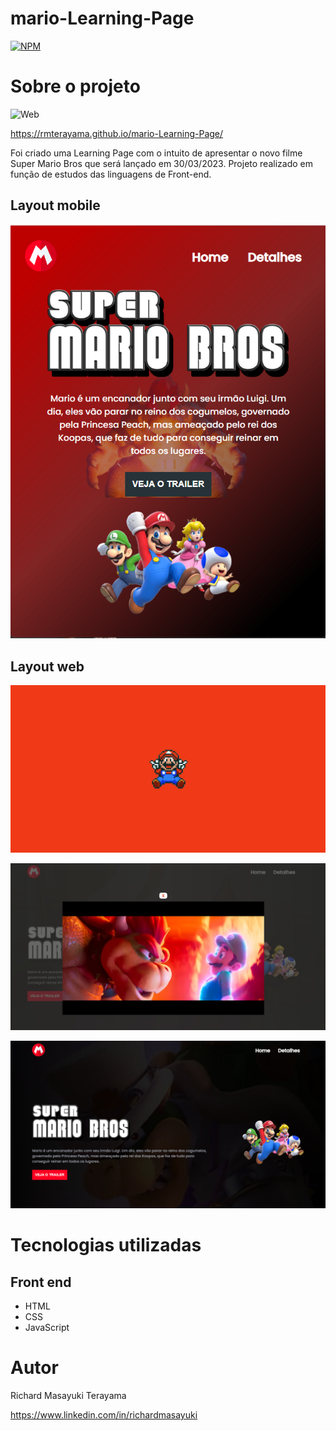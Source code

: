# mario-Learning-Page

[![NPM](https://img.shields.io/npm/l/react)](https://github.com/RMTerayama/mario-Learning-Page/blob/main/LICENSE.md) 

# Sobre o projeto

![Web](https://github.com/RMTerayama/mario-Learning-Page/blob/main/assets/Apresentacao.gif)

https://rmterayama.github.io/mario-Learning-Page/  

Foi criado uma Learning Page com o intuito de apresentar o novo filme Super Mario Bros que será lançado em 30/03/2023. 
Projeto realizado em função de estudos das linguagens de Front-end.


## Layout mobile
![Mobile 1](https://github.com/RMTerayama/mario-Learning-Page/blob/main/assets/mobile.png) 

## Layout web
![Web 1](https://github.com/RMTerayama/mario-Learning-Page/blob/main/assets/Preload.png)

![Web 2](https://github.com/RMTerayama/mario-Learning-Page/blob/main/assets/Video.png)

![Web 3](https://github.com/RMTerayama/mario-Learning-Page/blob/main/assets/Pagina%20principal.png)


# Tecnologias utilizadas

## Front end
- HTML
- CSS
- JavaScript

# Autor

Richard Masayuki Terayama

https://www.linkedin.com/in/richardmasayuki


